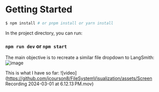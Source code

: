# Getting Started
```bash
$ npm install # or pnpm install or yarn install
```

In the project directory, you can run:

### `npm run dev` or `npm start`

The main objective is to recreate a similar file dropdown to LangSmith:
![image](https://github.com/jcourson8/FileSystemVisualization/assets/80439017/325a607f-8052-424c-af6e-3f0ae7d52cb3)

This is what I have so far:
![video](https://github.com/jcourson8/FileSystemVisualization/assets/Screen Recording 2024-03-01 at 6.12.13 PM.mov)

